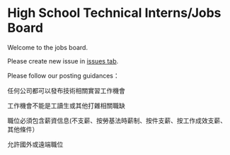 # High School Technical Interns/Jobs Board

Welcome to the jobs board.

Please create new issue in [issues tab](https://github.com/TaiwanHSTechOrg/Taiwan.HS.TechInterns.io/issues).

Please follow our posting guidances：

任何公司都可以發布技術相關實習工作機會

工作機會不能是工讀生或其他打雜相關職缺

職位必須包含薪資信息(不支薪、按勞基法時薪制、按件支薪、按工作成效支薪、其他條件）

允許國外或遠端職位

